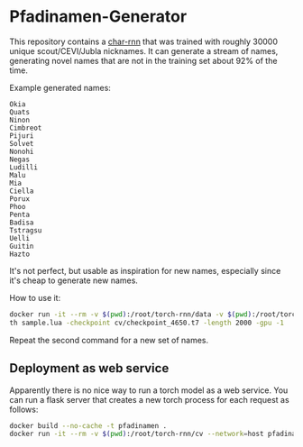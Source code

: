 # Pfadinamen-Generator

This repository contains a [char-rnn](https://github.com/karpathy/char-rnn) that was trained with roughly 30000 unique scout/CEVI/Jubla nicknames. It can generate a stream of names, generating novel names that are not in the training set about 92% of the time.

Example generated names:
```
Okia
Quats
Ninon
Cimbreot
Pijuri
Solvet
Nonohi
Negas
Ludilli
Malu
Mia
Ciella
Porux
Phoo
Penta
Badisa
Tstragsu
Uelli
Guitin
Hazto
```

It's not perfect, but usable as inspiration for new names, especially since it's cheap to generate new names.

How to use it:
```bash
docker run -it --rm -v $(pwd):/root/torch-rnn/data -v $(pwd):/root/torch-rnn/cv carlobeltrame/char-rnn:latest bash
th sample.lua -checkpoint cv/checkpoint_4650.t7 -length 2000 -gpu -1
```

Repeat the second command for a new set of names.

## Deployment as web service
Apparently there is no nice way to run a torch model as a web service. You can run a flask server that creates a new torch process for each request as follows:
```bash
docker build --no-cache -t pfadinamen .
docker run -it --rm -v $(pwd):/root/torch-rnn/cv --network=host pfadinamen
```